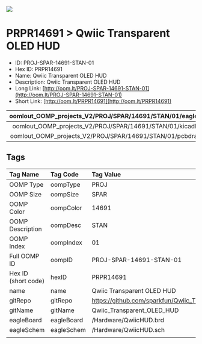 


  
![][im]
# PRPR14691 > Qwiic Transparent OLED HUD

- ID: PROJ-SPAR-14691-STAN-01
- Hex ID: PRPR14691
- Name: Qwiic Transparent OLED HUD
- Description: Qwiic Transparent OLED HUD
- Long Link: [http://oom.lt/PROJ-SPAR-14691-STAN-01](http://oom.lt/PROJ-SPAR-14691-STAN-01)
- Short Link: [http://oom.lt/PRPR14691](http://oom.lt/PRPR14691)
  

|oomlout_OOMP_projects_V2/PROJ/SPAR/14691/STAN/01/eagleImage.png|oomlout_OOMP_projects_V2/PROJ/SPAR/14691/STAN/01/eagleSchemImage.png|oomlout_OOMP_projects_V2/PROJ/SPAR/14691/STAN/01/kicadPcb3dFront.png|oomlout_OOMP_projects_V2/PROJ/SPAR/14691/STAN/01/kicadPcb3dBack.png|
| :---: | :---: | :---: | :---: |
|oomlout_OOMP_projects_V2/PROJ/SPAR/14691/STAN/01/kicadPcb3d.png|oomlout_OOMP_projects_V2/PROJ/SPAR/14691/STAN/01/bomBack.png|oomlout_OOMP_projects_V2/PROJ/SPAR/14691/STAN/01/bomFront.png|oomlout_OOMP_projects_V2/PROJ/SPAR/14691/STAN/01/pcbdraw.svg|
|oomlout_OOMP_projects_V2/PROJ/SPAR/14691/STAN/01/pcbdrawBack.svg||||

## Tags
  

|Tag Name|Tag Code|Tag Value|
| :--- | :--- | :--- |
|OOMP Type|oompType|PROJ|
|OOMP Size|oompSize|SPAR|
|OOMP Color|oompColor|14691|
|OOMP Description|oompDesc|STAN|
|OOMP Index|oompIndex|01|
|Full OOMP ID|oompID|PROJ-SPAR-14691-STAN-01|
|Hex ID (short code)|hexID|PRPR14691|
|name|name|Qwiic Transparent OLED HUD|
|gitRepo|gitRepo|https://github.com/sparkfun/Qwiic_Transparent_OLED_HUD|
|gitName|gitName|Qwiic_Transparent_OLED_HUD|
|eagleBoard|eagleBoard|/Hardware/QwiicHUD.brd|
|eagleSchem|eagleSchem|/Hardware/QwiicHUD.sch|
||||



[im]: PROJ/SPAR/14691/STAN/01/kicadPcb3d_450.png
